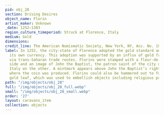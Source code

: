 ```yaml
---
pid: obj_28
section: Driving Desires
object_name: Florin
artist_maker: Unknown
_date: 1252–1303
region_culture_timeperiod: Struck at Florence, Italy
medium: Gold
dimensions: 
credit_line: The American Numismatic Society, New York, NY, Acc. No. 1954.237.235
label: In 1252, the city-state of Florence adopted the gold standard and began minting
  its own currency. This adoption was supported by an influx of gold from West Africa
  via trans-Saharan trade routes. Florins were stamped with a fleur-de-lis on one
  side and an image of John the Baptist, the patron saint of the city of Florence,
  Italy on the other. A mintmark appears above John the Baptist’s right hand, indicating
  where the coin was produced. Florins could also be hammered out to form valuable
  gold leaf, which was used to embellish objects including religious paintings.
path: "/img/objects/obj_28"
full: "/img/objects/obj_28_full.webp"
small: "/img/objects/obj_28_small.webp"
order: '27'
layout: caravans_item
collection: objects
---
```

